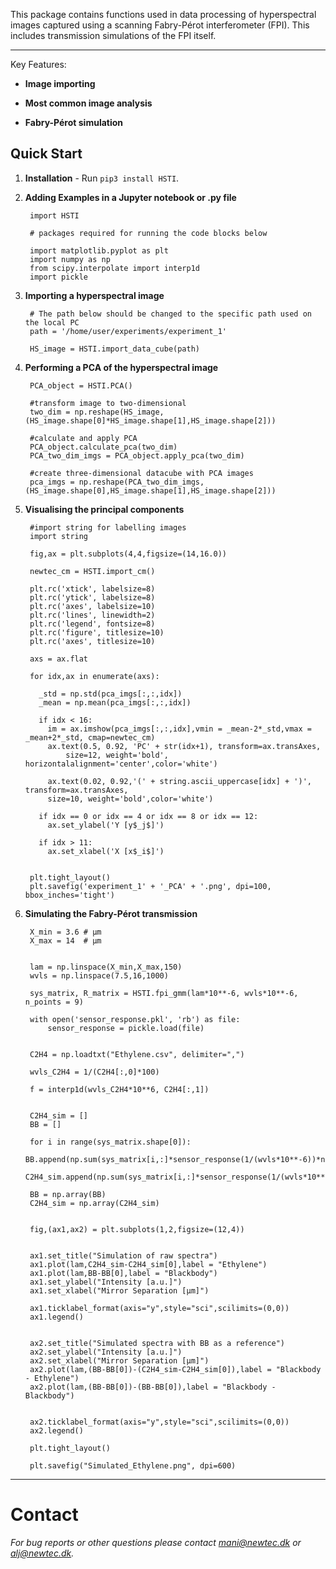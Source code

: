 This package contains functions used in data processing of hyperspectral images
captured using a scanning Fabry-Pérot interferometer (FPI). This includes transmission
simulations of the FPI itself.

-------------------

Key Features:

* **Image importing**

* **Most common image analysis**

* **Fabry-Pérot simulation**



## Quick Start


1. **Installation** - Run `pip3 install HSTI`.


2. **Adding Examples in a Jupyter notebook or .py file**

        import HSTI

        # packages required for running the code blocks below

        import matplotlib.pyplot as plt
        import numpy as np
        from scipy.interpolate import interp1d
        import pickle

3. **Importing a hyperspectral image**

        # The path below should be changed to the specific path used on the local PC
        path = '/home/user/experiments/experiment_1'

        HS_image = HSTI.import_data_cube(path)

4. **Performing a PCA of the hyperspectral image**

        PCA_object = HSTI.PCA()

        #transform image to two-dimensional
        two_dim = np.reshape(HS_image,(HS_image.shape[0]*HS_image.shape[1],HS_image.shape[2]))

        #calculate and apply PCA
        PCA_object.calculate_pca(two_dim)
        PCA_two_dim_imgs = PCA_object.apply_pca(two_dim)

        #create three-dimensional datacube with PCA images
        pca_imgs = np.reshape(PCA_two_dim_imgs,(HS_image.shape[0],HS_image.shape[1],HS_image.shape[2]))


5. **Visualising the principal components**

        #import string for labelling images
        import string

        fig,ax = plt.subplots(4,4,figsize=(14,16.0))

        newtec_cm = HSTI.import_cm()

        plt.rc('xtick', labelsize=8)
        plt.rc('ytick', labelsize=8)
        plt.rc('axes', labelsize=10)
        plt.rc('lines', linewidth=2)
        plt.rc('legend', fontsize=8)
        plt.rc('figure', titlesize=10)
        plt.rc('axes', titlesize=10)

        axs = ax.flat

        for idx,ax in enumerate(axs):

          _std = np.std(pca_imgs[:,:,idx])
          _mean = np.mean(pca_imgs[:,:,idx])

          if idx < 16:
            im = ax.imshow(pca_imgs[:,:,idx],vmin = _mean-2*_std,vmax = _mean+2*_std, cmap=newtec_cm)
            ax.text(0.5, 0.92, 'PC' + str(idx+1), transform=ax.transAxes,
                size=12, weight='bold', horizontalalignment='center',color='white')

            ax.text(0.02, 0.92,'(' + string.ascii_uppercase[idx] + ')', transform=ax.transAxes,
            size=10, weight='bold',color='white')

          if idx == 0 or idx == 4 or idx == 8 or idx == 12:
            ax.set_ylabel('Y [y$_j$]')

          if idx > 11:
            ax.set_xlabel('X [x$_i$]')


        plt.tight_layout()
        plt.savefig('experiment_1' + '_PCA' + '.png', dpi=100, bbox_inches='tight')


6. **Simulating the Fabry-Pérot transmission**

        X_min = 3.6 # µm
        X_max = 14  # µm


        lam = np.linspace(X_min,X_max,150)
        wvls = np.linspace(7.5,16,1000)

        sys_matrix, R_matrix = HSTI.fpi_gmm(lam*10**-6, wvls*10**-6, n_points = 9)

        with open('sensor_response.pkl', 'rb') as file:
            sensor_response = pickle.load(file)


        C2H4 = np.loadtxt("Ethylene.csv", delimiter=",")

        wvls_C2H4 = 1/(C2H4[:,0]*100)

        f = interp1d(wvls_C2H4*10**6, C2H4[:,1])


        C2H4_sim = []
        BB = []

        for i in range(sys_matrix.shape[0]):
            BB.append(np.sum(sys_matrix[i,:]*sensor_response(1/(wvls*10**-6))*np.ones(len(wvls))))
            C2H4_sim.append(np.sum(sys_matrix[i,:]*sensor_response(1/(wvls*10**-6))*f(wvls)))

        BB = np.array(BB)
        C2H4_sim = np.array(C2H4_sim)


        fig,(ax1,ax2) = plt.subplots(1,2,figsize=(12,4))


        ax1.set_title("Simulation of raw spectra")
        ax1.plot(lam,C2H4_sim-C2H4_sim[0],label = "Ethylene")
        ax1.plot(lam,BB-BB[0],label = "Blackbody")
        ax1.set_ylabel("Intensity [a.u.]")
        ax1.set_xlabel("Mirror Separation [µm]")

        ax1.ticklabel_format(axis="y",style="sci",scilimits=(0,0))
        ax1.legend()


        ax2.set_title("Simulated spectra with BB as a reference")
        ax2.set_ylabel("Intensity [a.u.]")
        ax2.set_xlabel("Mirror Separation [µm]")
        ax2.plot(lam,(BB-BB[0])-(C2H4_sim-C2H4_sim[0]),label = "Blackbody - Ethylene")
        ax2.plot(lam,(BB-BB[0])-(BB-BB[0]),label = "Blackbody - Blackbody")


        ax2.ticklabel_format(axis="y",style="sci",scilimits=(0,0))
        ax2.legend()

        plt.tight_layout()

        plt.savefig("Simulated_Ethylene.png", dpi=600)


-------------------
# Contact

  *For bug reports or other questions please contact mani@newtec.dk or alj@newtec.dk.*

